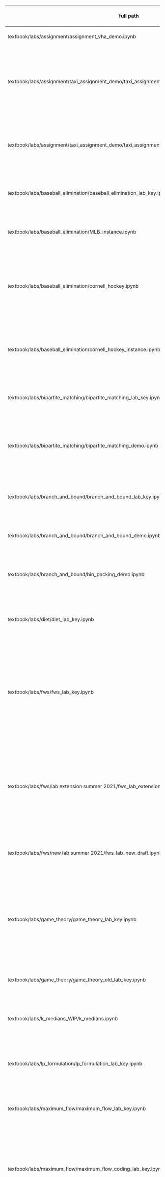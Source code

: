 | full path                                                                                            | Demo / Lab | Working on Codio? | Main content                                                                                                                                                              |
|------------------------------------------------------------------------------------------------------|------------|-------------------|---------------------------------------------------------------------------------------------------------------------------------------------------------------------------|
| textbook/labs/assignment/assignment_vha_demo.ipynb                                                   | demo       |                   | Visualize the   Hungarian Algorithm                                                                                                                                       |
| textbook/labs/assignment/taxi_assignment_demo/taxi_assignment_demo.ipynb                             | demo       |                   | Solve the taxi assignment problem via   maximum cardinality matching, min cost flow, and integer programming.   Includes visualization.                                   |
| textbook/labs/assignment/taxi_assignment_demo/taxi_assignment_demo_abstract.ipynb                    | demo       |                   | Taxi assignment visualization comparing   maximum matching and min cost maximum matching                                                                                  |
| textbook/labs/baseball_elimination/baseball_elimination_lab_key.ipynb                                | lab        | yes               | Baseball elimination problem modeled as a   max flow problem.                                                                                                             |
| textbook/labs/baseball_elimination/MLB_instance.ipynb                                                | demo       |                   | Baseball elimination example using data   from 2014 MLB season                                                                                                            |
| textbook/labs/baseball_elimination/cornell_hockey.ipynb                                              | lab        |                   | Old unfinished version of baseball   elimination lab based on 2020 ECAC hockey standings. Think it's broken.                                                              |
| textbook/labs/baseball_elimination/cornell_hockey_instance.ipynb                                     | demo       |                   | Baseball elimination problem demo based   on 2020 ECAC hockey standings. Think it's broken.                                                                               |
| textbook/labs/bipartite_matching/bipartite_matching_lab_key.ipynb                                    | lab        |                   | Taxi routing problem as a maximum   cardinality matching problem                                                                                                          |
| textbook/labs/bipartite_matching/bipartite_matching_demo.ipynb                                       | demo       |                   | Taxi routing problem demo as a maximum   cardinality matching problem, same content as lab                                                                                |
| textbook/labs/branch_and_bound/branch_and_bound_lab_key.ipynb                                        | lab        | yes               | Perform & visualize the branch and   bound algorithm on the knapsack problem                                                                                              |
| textbook/labs/branch_and_bound/branch_and_bound_demo.ipynb                                           | demo       |                   | Branch and bound algorithm on two IP   examples.                                                                                                                          |
| textbook/labs/branch_and_bound/bin_packing_demo.ipynb                                                | demo       |                   | Solves a bin packing problem directly   using gurobi. Seems incomplete.                                                                                                   |
| textbook/labs/diet/diet_lab_key.ipynb                                                                | lab        | yes               | Formulate and solve the diet problem,   including some sensitivity analysis.                                                                                              |
| textbook/labs/fws/fws_lab_key.ipynb                                                                  | lab        | yes               | Assign students to First Year writing   seminar. Solve as a maximum cardinaltiy matching problem, then as a   transportation problem. Think about the choices of weights. |
| textbook/labs/fws/lab extension summer 2021/fws_lab_extension_key.ipynb                              | lab        |                   | Extension to fws lab, including modeling   as a min-cost flow problem, then using integer programming. Discusses the   integrality property. Seems unpolished             |
| textbook/labs/fws/new lab summer 2021/fws_lab_new_draft.ipynb                                        | lab        |                   | Unfinished draft of update to the lab,   including some parts of both previous versions.                                                                                  |
| textbook/labs/game_theory/game_theory_lab_key.ipynb                                                  | lab        | yes               | Model a penalty kick scenario as a   two-person game, solve the game, and explore different strategies. Includes   interactive game embedded in notebook                  |
| textbook/labs/game_theory/game_theory_old_lab_key.ipynb                                              | lab        |                   | Old version of game theory lab without   interactive demo                                                                                                                 |
| textbook/labs/k_medians_WIP/k_medians.ipynb                                                          | demo       |                   | Do k-medians clustering on taxi data   using gurobi. May be unfinished                                                                                                    |
| textbook/labs/lp_formulation/lp_formulation_lab_key.ipynb                                            | lab        | yes               | Introduction to LP formulations,   including basic formulations in ortools.                                                                                               |
| textbook/labs/maximum_flow/maximum_flow_lab_key.ipynb                                                | lab        | yes               | Walk through Ford-Fulkerson in python,   eventually automating all steps.                                                                                                 |
| textbook/labs/maximum_flow/maximum_flow_coding_lab_key.ipynb                                         | lab        |                   | Walk through Ford-Fulkerson in python,   eventually automating all steps. Requires more advanced coding from students.                                                    |
| textbook/labs/min-cost_flow/min-cost_flow_lab_key.ipynb                                              | lab        |                   | Use min cost flow to solve the shortest   path problem, then use for taxi routing.                                                                                        |
| textbook/labs/min-cost_flow/min-cost_flow_demo.ipynb                                                 | demo       |                   | A standalone demo of taxi routing via min   cost flow.                                                                                                                    |
| textbook/labs/minimum_cut/minimum_cut_lab_key.ipynb                                                  | lab        |                   | Solve tool selection problem and densest   subgraph problem by formulating as a minimum cut instance.                                                                     |
| textbook/labs/minimum_spanning_tree/minimum_spanning_tree_lab_key.ipynb                              | lab        | yes               | Visualize algorithms for minimum spanning   tree, then use as method for clustering.                                                                                      |
| textbook/labs/ortools_intro/ortools_intro_lab_key.ipynb                                              | lab        |                   | A guide for how to formulate LPs using   ortools.                                                                                                                         |
| textbook/labs/project_selection/project_selection_lab_key.ipynb                                      | lab        |                   | Walk through solving the project   selection problem by modeling as a minimum cut instance. (Seems more detailed   than in the min cut lab.)                              |
| textbook/labs/redistricting/redistricting_lab_key.ipynb                                              | lab        |                   | Show how to formulate the congressional   redistricting problem as an integer program efficiently.                                                                        |
| textbook/labs/seat_packing/seat_packing_lab_key.ipynb                                                | lab        | yes               | Use an integer programming formulation to   solve the maximum independent set problem (for placing seats in classrooms).                                                  |
| textbook/labs/shortest_path/shortest_path_demo.ipynb                                                 | demo       |                   | Show an application of shortest path to   computing pizza delivery times (based on a NYC map).                                                                            |
| textbook/labs/shortest_path/shortest_path_inventory_demo.ipynb                                       | demo       |                   | Interactive demo using shortest path to   solve the inventory problem.                                                                                                    |
| textbook/labs/shortest_path/shortest_path_lab_key.ipynb                                              | lab        | yes               | Visualize dijkstra's algorithm for   computing shortest path                                                                                                              |
| textbook/labs/shortest_path/shortest_path_line_break_demo.ipynb                                      | demo       |                   | Model the line break problem as a   shortest path problem                                                                                                                 |
| textbook/labs/simplex/simplex_lab_key.ipynb                                                          | lab        | yes               | Visualize the simplex method graphically.                                                                                                                                 |
| textbook/labs/simplex/simplex_demo.ipynb                                                             | demo       |                   | Visualize the simplex method graphically.                                                                                                                                 |
| textbook/labs/transportation/transportation_lab_key.ipynb                                            | lab        | yes               | Model some basic problems as   transportation problems, then solve using code.                                                                                            |
| textbook/labs/transportation/transportation_lab_old.ipynb                                            | lab        |                   | Old version of transportation lab, using   a less relevant example                                                                                                        |
| textbook/labs/travelling_salesman_problem/travelling_salesman_problem_lab_key.ipynb                  | lab        | yes               | Visualize some heuristics to solve TSP,   and apply it to PCB drilling.                                                                                                   |
| textbook/labs/travelling_salesman_problem/solve_tsp_examples.ipynb                                   | demo       |                   | Use some fancy solvers to demonstrate   optimal solutions to some TSP instances.                                                                                          |
| textbook/labs/travelling_salesman_problem/radio_telescope_demo.ipynb                                 | demo       |                   | Solve and visualize TSP on a lot of   stars.                                                                                                                              |
| textbook/labs/travelling_salesman_problem/radio_telescope_web.ipynb                                  | demo       |                   | Solve and visualize TSP on a lot of   stars. Visualization may be broken.                                                                                                 |
| textbook/labs/travelling_salesman_problem/astronomy_visualization/astronomy_visualization_demo.ipynb | demo       |                   | Neat 3d visualization of TSP on stars.   Not very portable - can only be run locally.                                                                                     |
| textbook/labs/tsp_integer_programming/tsp_integer_programming_lab_key.ipynb                          | lab        |                   | Explore the IP formulation of TSP,   including subtour elimination constraints.                                                                                           |